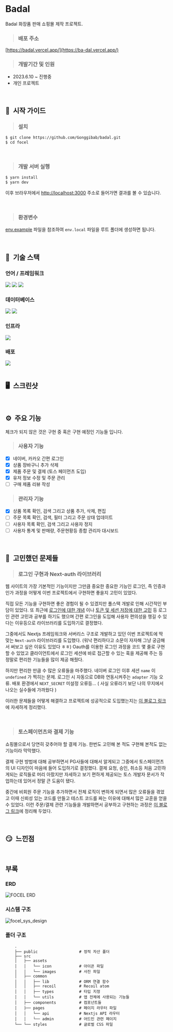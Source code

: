 # Badal
Badal 화장품 판매 쇼핑몰 제작 프로젝트.

> ### 배포 주소
[https://badal.vercel.app/](https://ba-dal.vercel.app/)

> ### 개발기간 및 인원
- 2023.6.10 ~ 진행중
- 개인 프로젝트
<br/>

## 💁&nbsp; 시작 가이드

> ### 설치 
```bash
$ git clone https://github.com/Gonggibab/badal.git
$ cd focel
```
<br/>

> ### 개발 서버 실행
```bash
$ yarn install
$ yarn dev
```
이후 브라우저에서 [http://localhost:3000](http://localhost:3000) 주소로 들어가면 결과를 볼 수 있습니다.

<br/>

> ### 환경변수
[env.example](https://github.com/Gonggibab/badal/blob/main/env.example) 파일을 참조하여 ```env.local``` 파일을 루트 폴더에 생성하면 됩니다.

<br/>

## 🌟&nbsp; 기술 스택

### 언어 / 프레임워크
<div>
  <img src="https://img.shields.io/badge/Tailwind-06B6D4?style=for-the-badge&logo=tailwindcss&logoColor=white">
  <img src="https://img.shields.io/badge/Typescript-3178C6?style=for-the-badge&logo=typescript&logoColor=white">
  <img src="https://img.shields.io/badge/NextJS-000000?style=for-the-badge&logo=nextdotjs&logoColor=white">
</div>

### 데이터베이스
<div>
  <img src="https://img.shields.io/badge/MongoDB-47A248?style=for-the-badge&logo=mongodb&logoColor=white">
  <img src="https://img.shields.io/badge/Prisma-2D3748?style=for-the-badge&logo=prisma&logoColor=white">
</div>

### 인프라
<div>
  <img src="https://img.shields.io/badge/Cloudinary-3448c5?style=for-the-badge">
</div>

### 배포
<div>
  <img src="https://img.shields.io/badge/vercel-000000?style=for-the-badge&logo=vercel&logoColor=white">
</div>
<br/>

## 🖥️&nbsp; 스크린샷

<br/>

## ⚙️&nbsp; 주요 기능
체크가 되지 않은 것은 구현 중 혹은 구현 예정인 기능들 입니다.

> ### 사용자 기능
- [x] 네이버, 카카오 간편 로그인
- [x] 상품 장바구니 추가 삭제
- [x] 제품 주문 및 결제 (토스 페이먼츠 도입)
- [x] 유저 정보 수정 및 주문 관리
- [ ] 구매 제품 리뷰 작성

> ### 관리자 기능
- [x] 상품 목록 확인, 검색 그리고 상품 추가, 삭제, 편집
- [ ] 주문 목록 확인, 검색, 필터 그리고 주문 상태 업데이트
- [ ] 사용자 목록 확인, 검색 그리고 사용자 정지
- [ ] 사용자 통계 및 판매량, 주문현황등 종합 관리자 대시보드 
<br/>

## 🤔&nbsp; 고민했던 문제들
> ### 로그인 구현과 Next-auth 라이브러리
웹 사이트의 가장 기본적인 기능이지만 그만큼 중요한 중요한 기능인 로그인, 즉 인증과 인가 과정을 어떻게 이번 프로젝트에서 구현하면 좋을지 고민이 있었다.

직접 모든 기능을 구현하면 좋은 경험이 될 수 있겠지만 풀스택 개발로 인해 시간적인 부담이 있었다. 
또 최근에 [로그인에 대한 개념](https://velog.io/@gonggi_bab/Next-Auth-%EB%A5%BC-%EC%9D%B4%EC%9A%A9%ED%95%9C-%ED%9A%8C%EC%9B%90%EA%B0%80%EC%9E%85-%EB%A1%9C%EA%B7%B8%EC%9D%B8) 이나 [토큰 및 세션 저장에 대한 고민](https://velog.io/@gonggi_bab/%EC%BF%A0%ED%82%A4%EC%99%80-%EC%9B%B9-%EC%8A%A4%ED%86%A0%EB%A6%AC%EC%A7%80-%EA%B7%B8%EB%A6%AC%EA%B3%A0-%EB%B3%B4%EC%95%88) 등 로그인 관련 고민과 공부를 하기도 했으며 간편 로그인을 도입해 사용자 편의성을 챙길 수 있다는 이유등으로 라이브러리를 도입하기로 결정했다.

그중에서도 Nextjs 프레임워크와 서버리스 구조로 개발하고 있던 이번 프로젝트에 딱 맞는 `Next-auth` 라이브러리를 도입했다. (워낙 편리하다고 소문이 자자해 그냥 궁금해서 써보고 싶은 이유도 있었다 ㅎㅎ) Oauth를 이용한 로그인 과정을 코드 몇 줄로 구현할 수 있었고 클라이언트에서 로그인 세션에 바로 접근할 수 있는 훅을 제공해 주는 등 정말로 편리한 기능들을 많이 제공 해줬다.

하지만 편리한 만큼 수 많은 오류들을 마주했다. 네이버 로그인 이후 세션 `name` 이 `undefined` 가 찍히는 문제. 로그인 시 자동으로 DB와 연동시켜주는 `adapter` 기능 오류. 배포 환경에서 `NEXT_SECRET` 미설정 오류등... ( 사실 오류라기 보단 나의 무지에서 나오는 실수들에 가까웠다 )

이러한 문제들을 어떻게 해결하고 프로젝트에 성공적으로 도입했는지는 [이 블로그 링크](https://velog.io/@gonggi_bab/Next-Auth-%EB%A5%BC-%EC%9D%B4%EC%9A%A9%ED%95%9C-%ED%9A%8C%EC%9B%90%EA%B0%80%EC%9E%85-%EB%A1%9C%EA%B7%B8%EC%9D%B8)에 자세하게 정리했다.

<br/>

> ### 토스페이먼츠와 결제 기능
쇼핑몰으로서 당연히 갖추어야 할 결제 기능. 한번도 고민해 본 적도 구현해 본적도 없는 기능이라 막막했다.

결제 구현 방법에 대해 공부하면서 PG사들에 대해서 알게되고 그중에서 토스페이먼츠의 UI 디자인이 마음에 들어 도입하기로 결정했다.
결제 요청, 승인, 취소등 처음 고민하게되는 로직들로 머리 아팠지만 자세하고 보기 편하게 제공되는 토스 개발자 문서가 작업하는데 있어서 정말 큰 도움이 됐다.

중간에 비회원 주문 기능을 추가하면서 전체 로직이 변하게 되면서 많은 오류들을 겪었고 이때 신뢰성 있는 코드를 만들고 테스트 코드를 짜는 이유에 대해서 많은 교훈을 얻을 수 있었다.
이런 주문/결제 관련 기능들을 개발하면서 공부하고 구현하는 과정은 [이 블로그 링크](https://velog.io/@gonggi_bab/%EC%A3%BC%EB%AC%B8-%EA%B8%B0%EB%8A%A5-%EA%B0%9C%EB%B0%9C%EA%B3%BC-%ED%86%A0%EC%8A%A4-%ED%8E%98%EC%9D%B4%EB%A8%BC%EC%B8%A0-%EB%8F%84%EC%9E%85)에 정리해 두었다.


<br/>

## 😏&nbsp; 느낀점

<br/>

## 부록
### ERD
![FOCEL ERD](https://github.com/Gonggibab/focel/assets/83758021/9e4ef114-f96b-4370-a5ab-29dc92a66521)
<br/>

### 시스템 구조
![focel_sys_design](https://github.com/Gonggibab/focel/assets/83758021/fb8b2bd7-26ed-4f9f-a421-428ed72c36a7)
<br/>

### 폴더 구조
```
    .
    ├── public                  # 정적 자산 폴더
    ├── src                     
    │   ├── assets              
    │   │   └── icon            # 아이콘 파일
    │   │   └── images          # 사진 파일
    │   ├── common              
    │   │   ├── lib             # ORM 연결 함수
    │   │   ├── recoil          # Recoil atom
    │   │   ├── types           # 타입 지정
    │   │   └── utils           # 앱 전체에 사용되는 기능들
    │   ├── components          # 컴포넌트들
    │   ├── pages               # 페이지 라우터 파일
    │   │   └── api             # Nextjs API 라우터
    │   │   └── admin           # 어드민 관련 페이지
    └── └── styles              # 글로벌 CSS 파일
```
<br/>
